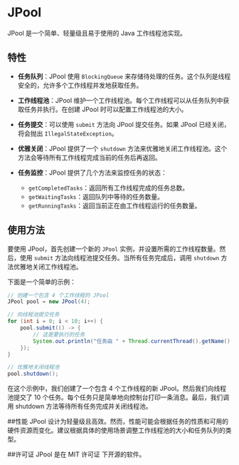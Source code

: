 # JPool

JPool 是一个简单、轻量级且易于使用的 Java 工作线程池实现。

## 特性

- **任务队列**：JPool 使用 `BlockingQueue` 来存储待处理的任务。这个队列是线程安全的，允许多个工作线程并发地获取任务。

- **工作线程池**：JPool 维护一个工作线程池。每个工作线程可以从任务队列中获取任务并执行。在创建 JPool 时可以配置工作线程池的大小。

- **任务提交**：可以使用 `submit` 方法向 JPool 提交任务。如果 JPool 已经关闭，将会抛出 `IllegalStateException`。

- **优雅关闭**：JPool 提供了一个 `shutdown` 方法来优雅地关闭工作线程池。这个方法会等待所有工作线程完成当前的任务后再返回。

- **任务监控**：JPool 提供了几个方法来监控任务的状态：
  - `getCompletedTasks`：返回所有工作线程完成的任务总数。
  - `getWaitingTasks`：返回队列中等待的任务数量。
  - `getRunningTasks`：返回当前正在由工作线程运行的任务数量。

## 使用方法

要使用 JPool，首先创建一个新的 `JPool` 实例，并设置所需的工作线程数量。然后，使用 `submit` 方法向线程池提交任务。当所有任务完成后，调用 `shutdown` 方法优雅地关闭工作线程池。

下面是一个简单的示例：

```java
// 创建一个包含 4 个工作线程的 JPool
JPool pool = new JPool(4);

// 向线程池提交任务
for (int i = 0; i < 10; i++) {
    pool.submit(() -> {
        // 这是要执行的任务
        System.out.println("任务由 " + Thread.currentThread().getName() + " 执行");
    });
}

// 优雅地关闭线程池
pool.shutdown();
```

在这个示例中，我们创建了一个包含 4 个工作线程的新 JPool。然后我们向线程池提交了 10 个任务。每个任务只是简单地向控制台打印一条消息。最后，我们调用 shutdown 方法等待所有任务完成并关闭线程池。

##性能
JPool 设计为轻量级且高效。然而，性能可能会根据任务的性质和可用的硬件资源而变化。建议根据具体的使用场景调整工作线程池的大小和任务队列的类型。

##许可证
JPool 是在 MIT 许可证 下开源的软件。
